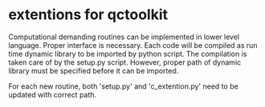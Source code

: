 extentions for qctoolkit
========================
Computational demanding routines can be implemented in lower level
language. Proper interface is necessary. Each code will be
compiled as run time dynamic library to be imported by python
script. The compilation is taken care of by the setup.py script.
However, proper path of dynamic library must be specified before
it can be imported. 

For each new routine, both 'setup.py' and 'c\_extention.py'
need to be updated with correct path.

